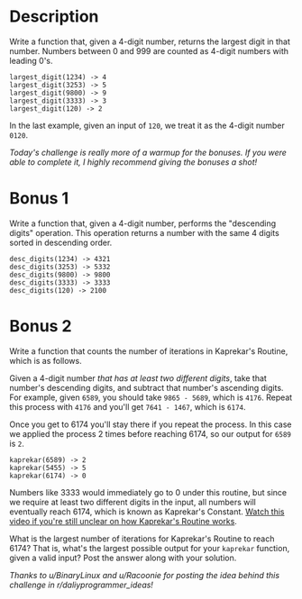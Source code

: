 # Description

Write a function that, given a 4-digit number, returns the largest digit in that number. Numbers between 0 and 999 are counted as 4-digit numbers with leading 0's.

    largest_digit(1234) -> 4
    largest_digit(3253) -> 5
    largest_digit(9800) -> 9
    largest_digit(3333) -> 3
    largest_digit(120) -> 2

In the last example, given an input of `120`, we treat it as the 4-digit number `0120`.

*Today's challenge is really more of a warmup for the bonuses. If you were able to complete it, I highly recommend giving the bonuses a shot!*

# Bonus 1

Write a function that, given a 4-digit number, performs the "descending digits" operation. This operation returns a number with the same 4 digits sorted in descending order.

    desc_digits(1234) -> 4321
    desc_digits(3253) -> 5332
    desc_digits(9800) -> 9800
    desc_digits(3333) -> 3333
    desc_digits(120) -> 2100

# Bonus 2

Write a function that counts the number of iterations in Kaprekar's Routine, which is as follows.

Given a 4-digit number *that has at least two different digits*, take that number's descending digits, and subtract that number's ascending digits. For example, given `6589`, you should take `9865 - 5689`, which is `4176`. Repeat this process with `4176` and you'll get `7641 - 1467`, which is `6174`.

Once you get to 6174 you'll stay there if you repeat the process. In this case we applied the process 2 times before reaching 6174, so our output for `6589` is `2`.

    kaprekar(6589) -> 2
    kaprekar(5455) -> 5
    kaprekar(6174) -> 0

Numbers like 3333 would immediately go to 0 under this routine, but since we require at least two different digits in the input, all numbers will eventually reach 6174, which is known as Kaprekar's Constant. [Watch this video if you're still unclear on how Kaprekar's Routine works](https://www.youtube.com/watch?v=d8TRcZklX_Q).

What is the largest number of iterations for Kaprekar's Routine to reach 6174? That is, what's the largest possible output for your `kaprekar` function, given a valid input? Post the answer along with your solution.

*Thanks to u/BinaryLinux and u/Racoonie for posting the idea behind this challenge in r/daliyprogrammer_ideas!*
